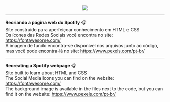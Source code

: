 <div  align= "center">
<img src="site-clone-spotify.gif">
</div>

***
**Recriando a página web do Spotify** :headphones: <br>
Site construído para aperfeiçoar conhecimento em HTML e CSS <br>
Os ícones das Redes Sociais você encontra no site: https://fontawesome.com/ <br>
A imagem de fundo encontra-se disponível nos arquivos junto ao código, mas você pode encontra-lá no site: https://www.pexels.com/pt-br/ <br>
***
**Recreating a Spotify webpage** :headphones: <br>
Site built to learn about HTML and CSS <br>
The Social Media icons you can find on the website: https://fontawesome.com/ <br>
The background image is available in the files next to the code, but you can find it on the website: https://www.pexels.com/pt-br/ 
